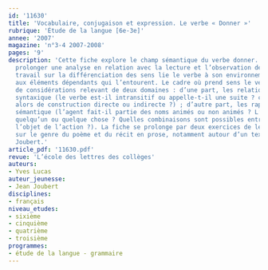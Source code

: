```yaml
---
id: '11630'
title: 'Vocabulaire, conjugaison et expression. Le verbe « Donner »'
rubrique: 'Étude de la langue [6e-3e]'
annee: '2007'
magazine: 'n°3-4 2007-2008'
pages: '9'
description: 'Cette fiche explore le champ sémantique du verbe donner. Elle peut
  prolonger une analyse en relation avec la lecture et l’observation de textes. Le
  travail sur la différenciation des sens lie le verbe à son environnement immédiat,
  aux éléments dépendants qui l’entourent. Le cadre où prend sens le verbe résulte
  de considérations relevant de deux domaines : d’une part, les relations d’ordre
  syntaxique (le verbe est-il intransitif ou appelle-t-il une suite ? celle-ci est-elle
  alors de construction directe ou indirecte ?) ; d’autre part, les rapports de niveau
  sémantique (l’agent fait-il partie des noms animés ou non animés ? L’objet désigne-t-il
  quelqu’un ou quelque chose ? Quelles combinaisons sont possibles entre l’agent et
  l’objet de l’action ?). La fiche se prolonge par deux exercices de lecture et d’écriture
  sur le genre du poème et du récit en prose, notamment autour d’un texte de Jean
  Joubert.'
article_pdf: '11630.pdf'
revue: 'L’école des lettres des collèges'
auteurs:
- Yves Lucas
auteur_jeunesse:
- Jean Joubert
disciplines:
- français
niveau_etudes:
- sixième
- cinquième
- quatrième
- troisième
programmes:
- étude de la langue - grammaire
---
```

